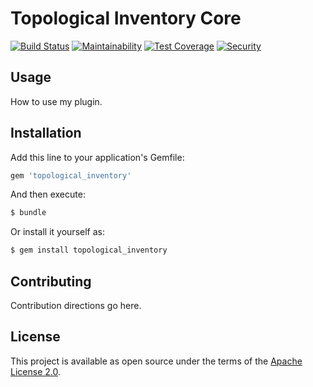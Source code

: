 # Topological Inventory Core

[![Build Status](https://travis-ci.com/RedHatInsights/topological_inventory-core.svg)](https://travis-ci.com/RedHatInsights/topological_inventory-core)
[![Maintainability](https://api.codeclimate.com/v1/badges/34f9bd9412e35c1a36fd/maintainability)](https://codeclimate.com/github/RedHatInsights/topological_inventory-core/maintainability)
[![Test Coverage](https://api.codeclimate.com/v1/badges/34f9bd9412e35c1a36fd/test_coverage)](https://codeclimate.com/github/RedHatInsights/topological_inventory-core/test_coverage)
[![Security](https://hakiri.io/github/RedHatInsights/topological_inventory-core/master.svg)](https://hakiri.io/github/RedHatInsights/topological_inventory-core/master)

## Usage

How to use my plugin.

## Installation

Add this line to your application's Gemfile:

```ruby
gem 'topological_inventory'
```

And then execute:
```bash
$ bundle
```

Or install it yourself as:
```bash
$ gem install topological_inventory
```

## Contributing

Contribution directions go here.

## License

This project is available as open source under the terms of the [Apache License 2.0](http://www.apache.org/licenses/LICENSE-2.0).
